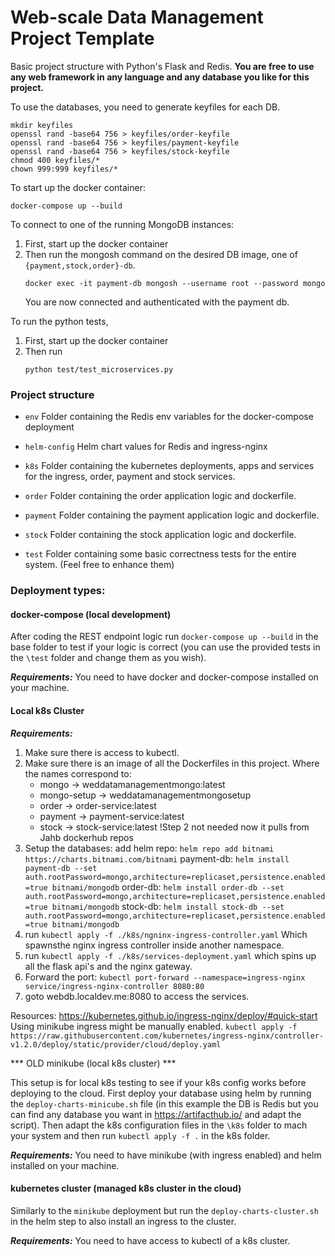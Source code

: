 # Web-scale Data Management Project Template

Basic project structure with Python's Flask and Redis. 
**You are free to use any web framework in any language and any database you like for this project.**


To use the databases, you need to generate keyfiles for each DB.

```
mkdir keyfiles
openssl rand -base64 756 > keyfiles/order-keyfile
openssl rand -base64 756 > keyfiles/payment-keyfile
openssl rand -base64 756 > keyfiles/stock-keyfile
chmod 400 keyfiles/*
chown 999:999 keyfiles/*
```

To start up the docker container:
```commandline
docker-compose up --build
```

To connect to one of the running MongoDB instances:

1. First, start up the docker container
2. Then run the mongosh command on the desired DB image, one of `{payment,stock,order}-db`.
    ```commandline
   docker exec -it payment-db mongosh --username root --password mongo
   ```
   You are now connected and authenticated with the payment db.

To run the python tests,

1. First, start up the docker container
2. Then run
   ```commandline
   python test/test_microservices.py
   ```

### Project structure

* `env`
    Folder containing the Redis env variables for the docker-compose deployment
    
* `helm-config` 
   Helm chart values for Redis and ingress-nginx
        
* `k8s`
    Folder containing the kubernetes deployments, apps and services for the ingress, order, payment and stock services.
    
* `order`
    Folder containing the order application logic and dockerfile. 
    
* `payment`
    Folder containing the payment application logic and dockerfile. 

* `stock`
    Folder containing the stock application logic and dockerfile. 

* `test`
    Folder containing some basic correctness tests for the entire system. (Feel free to enhance them)

### Deployment types:

#### docker-compose (local development)

After coding the REST endpoint logic run `docker-compose up --build` in the base folder to test if your logic is correct
(you can use the provided tests in the `\test` folder and change them as you wish). 

***Requirements:*** You need to have docker and docker-compose installed on your machine.

#### Local k8s Cluster



***Requirements:*** 
1. Make sure there is access to kubectl.
2. Make sure there is an image of all the Dockerfiles in this project. Where the names correspond to:
    * mongo -> weddatamanagementmongo:latest
    * mongo-setup -> weddatamanagementmongosetup
    * order -> order-service:latest
    * payment -> payment-service:latest
    * stock -> stock-service:latest
    !Step 2 not needed now it pulls from Jahb dockerhub repos
3. Setup the databases: 
    add helm repo: `helm repo add bitnami https://charts.bitnami.com/bitnami`
    payment-db: `helm install payment-db --set auth.rootPassword=mongo,architecture=replicaset,persistence.enabled=true bitnami/mongodb`
    order-db: `helm install order-db --set auth.rootPassword=mongo,architecture=replicaset,persistence.enabled=true bitnami/mongodb`
    stock-db: `helm install stock-db --set auth.rootPassword=mongo,architecture=replicaset,persistence.enabled=true bitnami/mongodb`
4. run `kubectl apply -f ./k8s/ngninx-ingress-controller.yaml` Which spawnsthe nginx ingress controller inside another namespace.
5. run `kubectl apply -f ./k8s/services-deployment.yaml` which spins up all the flask api's and the nginx gateway.  
6. Forward the port: `kubectl port-forward --namespace=ingress-nginx service/ingress-nginx-controller 8080:80`
7. goto webdb.localdev.me:8080 to access the services.


Resources: https://kubernetes.github.io/ingress-nginx/deploy/#quick-start
Using minikube ingress might be manually enabled.
`kubectl apply -f https://raw.githubusercontent.com/kubernetes/ingress-nginx/controller-v1.2.0/deploy/static/provider/cloud/deploy.yaml`


*** OLD minikube (local k8s cluster) ***

This setup is for local k8s testing to see if your k8s config works before deploying to the cloud. 
First deploy your database using helm by running the `deploy-charts-minicube.sh` file (in this example the DB is Redis 
but you can find any database you want in https://artifacthub.io/ and adapt the script). Then adapt the k8s configuration files in the
`\k8s` folder to mach your system and then run `kubectl apply -f .` in the k8s folder. 

***Requirements:*** You need to have minikube (with ingress enabled) and helm installed on your machine.

#### kubernetes cluster (managed k8s cluster in the cloud)

Similarly to the `minikube` deployment but run the `deploy-charts-cluster.sh` in the helm step to also install an ingress to the cluster. 

***Requirements:*** You need to have access to kubectl of a k8s cluster.
